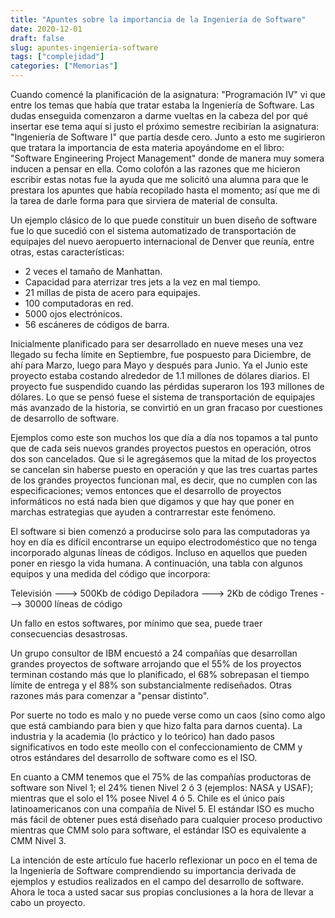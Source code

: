 ```yaml
---
title: "Apuntes sobre la importancia de la Ingeniería de Software"
date: 2020-12-01
draft: false
slug: apuntes-ingeniería-software
tags: ["complejidad"]
categories: ["Memorias"]
---
```

Cuando comencé la planificación de la asignatura: "Programación IV" vi que entre los temas que había que tratar estaba la Ingeniería de Software. Las dudas enseguida comenzaron a darme vueltas en la cabeza del por qué insertar ese tema aquí si justo el próximo semestre recibirían la asignatura: "Ingeniería de Software I" que partía desde cero. Junto a esto me sugirieron que tratara la importancia de esta materia apoyándome en el libro: "Software Engineering Project Management" donde de manera muy somera inducen a pensar en ella. Como colofón a las razones que me hicieron escribir estas notas fue la ayuda que me solicitó una alumna para que le prestara los apuntes que había recopilado hasta el momento; así que me di la tarea de darle forma para que sirviera de material de consulta.

Un ejemplo clásico de lo que puede constituir un buen diseño de software fue lo que sucedió con el sistema automatizado de transportación de equipajes del nuevo aeropuerto internacional de Denver que reunía, entre otras, estas características:

- 2 veces el tamaño de Manhattan.
- Capacidad para aterrizar tres jets a la vez en mal tiempo.
- 21 millas de pista de acero para equipajes.
- 100 computadoras en red.
- 5000 ojos electrónicos.
- 56 escáneres de códigos de barra.

Inicialmente planificado para ser desarrollado en nueve meses una vez llegado su fecha límite en Septiembre, fue pospuesto para Diciembre, de ahí para Marzo, luego para Mayo y después para Junio. Ya el Junio este proyecto estaba costando alrededor de 1.1 millones de dólares diarios. El proyecto fue suspendido cuando las pérdidas superaron los 193 millones de dólares. Lo que se pensó fuese el sistema de transportación de equipajes más avanzado de la historia, se convirtió en un gran fracaso por cuestiones de desarrollo de software.

Ejemplos como este son muchos los que día a día nos topamos a tal punto que de cada seis nuevos grandes proyectos puestos en operación, otros dos son cancelados. Que si le agregásemos que la mitad de los proyectos se cancelan sin haberse puesto en operación y que las tres cuartas partes de los grandes proyectos funcionan mal, es decir, que no cumplen con las especificaciones; vemos entonces que el desarrollo de proyectos informáticos no está nada bien que digamos y que hay que poner en marchas estrategias que ayuden a contrarrestar este fenómeno.

El software si bien comenzó a producirse solo para las computadoras ya hoy en día es difícil encontrarse un equipo electrodoméstico que no tenga incorporado algunas líneas de códigos. Incluso en aquellos que pueden poner en riesgo la vida humana. A continuación, una tabla con algunos equipos y una medida del código que incorpora:

Televisión ---> 500Kb de código
Depiladora ---> 2Kb de código
Trenes ---> 30000 líneas de código

Un fallo en estos softwares, por mínimo que sea, puede traer consecuencias desastrosas.

Un grupo consultor de IBM encuestó a 24 compañías que desarrollan grandes proyectos de software arrojando que el 55% de los proyectos terminan costando más que lo planificado, el 68% sobrepasan el tiempo límite de entrega y el 88% son substancialmente rediseñados. Otras razones más para comenzar a "pensar distinto".

Por suerte no todo es malo y no puede verse como un caos (sino como algo que está cambiando para bien y que hizo falta para darnos cuenta). La industria y la academia (lo práctico y lo teórico) han dado pasos significativos en todo este meollo con el confeccionamiento de CMM y otros estándares del desarrollo de software como es el ISO.

En cuanto a CMM tenemos que el 75% de las compañías productoras de software son Nivel 1; el 24% tienen Nivel 2 ó 3 (ejemplos: NASA y USAF); mientras que el solo el 1% posee Nivel 4 ó 5. Chile es el único país latinoamericanos con una compañía de Nivel 5. El estándar ISO es mucho más fácil de obtener pues está diseñado para cualquier proceso productivo mientras que CMM solo para software, el estándar ISO es equivalente a CMM Nivel 3.

La intención de este artículo fue hacerlo reflexionar un poco en el tema de la Ingeniería de Software comprendiendo su importancia derivada de ejemplos y estudios realizados en el campo del desarrollo de software. Ahora le toca a usted sacar sus propias conclusiones a la hora de llevar a cabo un proyecto.
